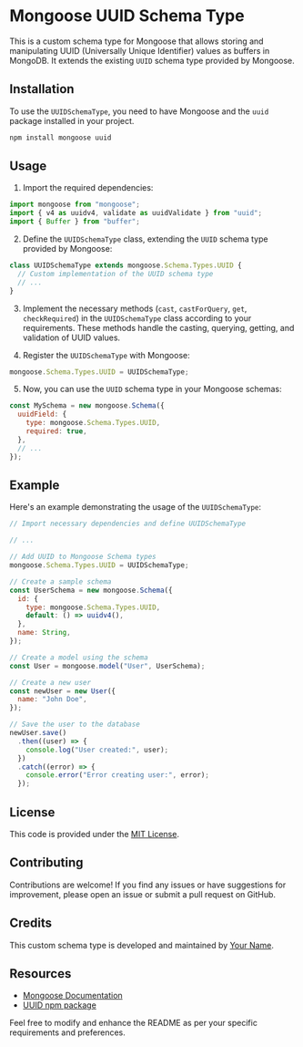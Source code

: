 # Mongoose UUID Schema Type

This is a custom schema type for Mongoose that allows storing and manipulating UUID (Universally Unique Identifier) values as buffers in MongoDB. It extends the existing `UUID` schema type provided by Mongoose.

## Installation

To use the `UUIDSchemaType`, you need to have Mongoose and the `uuid` package installed in your project.

```bash
npm install mongoose uuid
```

## Usage

1. Import the required dependencies:

```javascript
import mongoose from "mongoose";
import { v4 as uuidv4, validate as uuidValidate } from "uuid";
import { Buffer } from "buffer";
```

2. Define the `UUIDSchemaType` class, extending the `UUID` schema type provided by Mongoose:

```javascript
class UUIDSchemaType extends mongoose.Schema.Types.UUID {
  // Custom implementation of the UUID schema type
  // ...
}
```

3. Implement the necessary methods (`cast`, `castForQuery`, `get`, `checkRequired`) in the `UUIDSchemaType` class according to your requirements. These methods handle the casting, querying, getting, and validation of UUID values.

4. Register the `UUIDSchemaType` with Mongoose:

```javascript
mongoose.Schema.Types.UUID = UUIDSchemaType;
```

5. Now, you can use the `UUID` schema type in your Mongoose schemas:

```javascript
const MySchema = new mongoose.Schema({
  uuidField: {
    type: mongoose.Schema.Types.UUID,
    required: true,
  },
  // ...
});
```

## Example

Here's an example demonstrating the usage of the `UUIDSchemaType`:

```javascript
// Import necessary dependencies and define UUIDSchemaType

// ...

// Add UUID to Mongoose Schema types
mongoose.Schema.Types.UUID = UUIDSchemaType;

// Create a sample schema
const UserSchema = new mongoose.Schema({
  id: {
    type: mongoose.Schema.Types.UUID,
    default: () => uuidv4(),
  },
  name: String,
});

// Create a model using the schema
const User = mongoose.model("User", UserSchema);

// Create a new user
const newUser = new User({
  name: "John Doe",
});

// Save the user to the database
newUser.save()
  .then((user) => {
    console.log("User created:", user);
  })
  .catch((error) => {
    console.error("Error creating user:", error);
  });
```

## License

This code is provided under the [MIT License](https://opensource.org/licenses/MIT).

## Contributing

Contributions are welcome! If you find any issues or have suggestions for improvement, please open an issue or submit a pull request on GitHub.

## Credits

This custom schema type is developed and maintained by [Your Name](https://github.com/your-github-username).

## Resources

- [Mongoose Documentation](https://mongoosejs.com/)
- [UUID npm package](https://www.npmjs.com/package/uuid)

Feel free to modify and enhance the README as per your specific requirements and preferences.